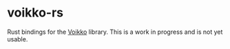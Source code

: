 # voikko-rs

Rust bindings for the [Voikko](https://voikko.puimula.org/) library.
This is a work in progress and is not yet usable.
